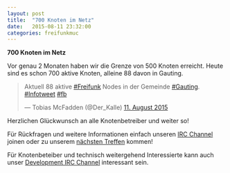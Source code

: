 ```yaml
---
layout: post
title:  "700 Knoten im Netz"
date:   2015-08-11 23:32:00
categories: freifunkmuc
---
```


**700 Knoten im Netz**

Vor genau 2 Monaten haben wir die Grenze von 500 Knoten erreicht. Heute sind es schon 700 aktive Knoten, alleine 88 davon in Gauting.

<blockquote class="twitter-tweet" lang="de"><p lang="de" dir="ltr">Aktuell 88 aktive <a href="https://twitter.com/hashtag/Freifunk?src=hash">#Freifunk</a> Nodes in der Gemeinde <a href="https://twitter.com/hashtag/Gauting?src=hash">#Gauting</a>. <a href="https://twitter.com/hashtag/Infotweet?src=hash">#Infotweet</a> <a href="https://twitter.com/hashtag/fb?src=hash">#fb</a></p>&mdash; Tobias McFadden (@Der_Kalle) <a href="https://twitter.com/Der_Kalle/status/631125728004808704">11. August 2015</a></blockquote>

Herzlichen Glückwunsch an alle Knotenbetreiber und weiter so!

Für Rückfragen und weitere Informationen einfach unseren [IRC Channel][irc] joinen
oder zu unserem [nächsten Treffen][treffen] kommen!

Für Knotenbeteiber und technisch weitergehend Interessierte kann auch unser [Development IRC Channel][irc-dev] interessant sein. 

[irc]: https://webirc.darkfasel.net/#freifunk
[irc-dev]: https://webirc.darkfasel.net/#freifunk-dev
[treffen]: http://freifunkmuc.github.io/mitmachen/
